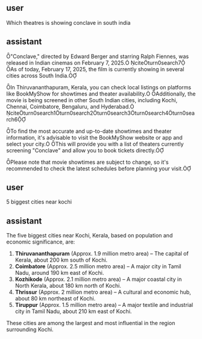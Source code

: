## user
Which theatres is showing conclave in south india
## assistant

"Conclave," directed by Edward Berger and starring Ralph Fiennes, was released in Indian cinemas on February 7, 2025. citeturn0search7 As of today, February 17, 2025, the film is currently showing in several cities across South India.

In Thiruvananthapuram, Kerala, you can check local listings on platforms like BookMyShow for showtimes and theater availability. Additionally, the movie is being screened in other South Indian cities, including Kochi, Chennai, Coimbatore, Bengaluru, and Hyderabad. citeturn0search1turn0search2turn0search3turn0search4turn0search6

To find the most accurate and up-to-date showtimes and theater information, it's advisable to visit the BookMyShow website or app and select your city. This will provide you with a list of theaters currently screening "Conclave" and allow you to book tickets directly.

Please note that movie showtimes are subject to change, so it's recommended to check the latest schedules before planning your visit. 
## user
5 biggest cities near kochi
## assistant
The five biggest cities near Kochi, Kerala, based on population and economic significance, are:  

1. **Thiruvananthapuram** (Approx. 1.9 million metro area) – The capital of Kerala, about 200 km south of Kochi.  
2. **Coimbatore** (Approx. 2.5 million metro area) – A major city in Tamil Nadu, around 190 km east of Kochi.  
3. **Kozhikode** (Approx. 2.1 million metro area) – A major coastal city in North Kerala, about 180 km north of Kochi.  
4. **Thrissur** (Approx. 2 million metro area) – A cultural and economic hub, about 80 km northeast of Kochi.  
5. **Tiruppur** (Approx. 1.5 million metro area) – A major textile and industrial city in Tamil Nadu, about 210 km east of Kochi.  

These cities are among the largest and most influential in the region surrounding Kochi.